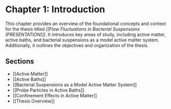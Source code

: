 # Chapter 1: Introduction

This chapter provides an overview of the foundational concepts and context for the thesis titled *[[Flow Fluctuations in Bacterial Suspensions (PRESENTATION)]]*. It introduces key areas of study, including active matter, active baths, and bacterial suspensions as a model active matter system. Additionally, it outlines the objectives and organization of the thesis.

## Sections

- [[Active Matter]]
- [[Active Baths]]
- [[Bacterial Suspensions as a Model Active Matter System]]
- [[Probe Particles in Active Baths]]
- [[Confinement Effects in Active Matter]]
- [[Thesis Overview]]

